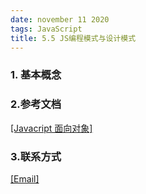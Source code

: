 ```yaml
---
date: november 11 2020
tags: JavaScript
title: 5.5 JS编程模式与设计模式
---
```

### 1. 基本概念


### 2.参考文档

[[Javacript 面向对象]](https://web-dolphin.github.io/2020/10/28/JavaScript/Tutorial/%E4%BA%94%E3%80%81Javacript%20%E9%9D%A2%E5%90%91%E5%AF%B9%E8%B1%A1/)

### 3.联系方式


[[Email]](yuanmin8888@outlook.com)